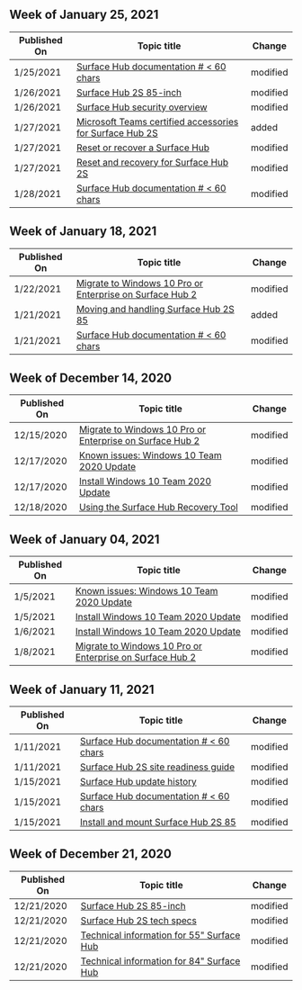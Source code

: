<!-- This file is generated automatically each week. Changes made to this file will be overwritten.-->



## Week of January 25, 2021


| Published On |Topic title | Change |
|------|------------|--------|
| 1/25/2021 | [Surface Hub documentation # < 60 chars](/surface-hub/index) | modified |
| 1/26/2021 | [Surface Hub 2S 85-inch](/surface-hub/surface-hub-2s-85) | modified |
| 1/26/2021 | [Surface Hub security overview](/surface-hub/surface-hub-security) | modified |
| 1/27/2021 | [Microsoft Teams certified accessories for Surface Hub 2S](/surface-hub/surface-hub-2s-certifications) | added |
| 1/27/2021 | [Reset or recover a Surface Hub](/surface-hub/device-reset-surface-hub) | modified |
| 1/27/2021 | [Reset and recovery for Surface Hub 2S](/surface-hub/surface-hub-2s-recover-reset) | modified |
| 1/28/2021 | [Surface Hub documentation # < 60 chars](/surface-hub/index) | modified |


## Week of January 18, 2021


| Published On |Topic title | Change |
|------|------------|--------|
| 1/22/2021 | [Migrate to Windows 10 Pro or Enterprise on Surface Hub 2](/surface-hub/surface-hub-2s-migrate-os) | modified |
| 1/21/2021 | [Moving and handling Surface Hub 2S 85](/surface-hub/hub-move) | added |
| 1/21/2021 | [Surface Hub documentation # < 60 chars](/surface-hub/index) | modified |


## Week of December 14, 2020


| Published On |Topic title | Change |
|------|------------|--------|
| 12/15/2020 | [Migrate to Windows 10 Pro or Enterprise on Surface Hub 2](/surface-hub/surface-hub-2s-migrate-os) | modified |
| 12/17/2020 | [Known issues: Windows 10 Team 2020 Update](/surface-hub/surface-hub-2020-team-update-known-issues) | modified |
| 12/17/2020 | [Install Windows 10 Team 2020 Update](/surface-hub/surface-hub-2020-update) | modified |
| 12/18/2020 | [Using the Surface Hub Recovery Tool](/surface-hub/surface-hub-recovery-tool) | modified |


## Week of January 04, 2021


| Published On |Topic title | Change |
|------|------------|--------|
| 1/5/2021 | [Known issues: Windows 10 Team 2020 Update](/surface-hub/surface-hub-2020-team-update-known-issues) | modified |
| 1/5/2021 | [Install Windows 10 Team 2020 Update](/surface-hub/surface-hub-2020-update) | modified |
| 1/6/2021 | [Install Windows 10 Team 2020 Update](/surface-hub/surface-hub-2020-update) | modified |
| 1/8/2021 | [Migrate to Windows 10 Pro or Enterprise on Surface Hub 2](/surface-hub/surface-hub-2s-migrate-os) | modified |


## Week of January 11, 2021


| Published On |Topic title | Change |
|------|------------|--------|
| 1/11/2021 | [Surface Hub documentation # < 60 chars](/surface-hub/index) | modified |
| 1/11/2021 | [Surface Hub 2S site readiness guide](/surface-hub/surface-hub-2s-site-readiness-guide) | modified |
| 1/15/2021 | [Surface Hub update history](/surface-hub/surface-hub-update-history) | modified |
| 1/15/2021 | [Surface Hub documentation # < 60 chars](/surface-hub/index) | modified |
| 1/15/2021 | [Install and mount Surface Hub 2S 85](/surface-hub/surface-hub-2s-85-install-mount) | modified |


## Week of December 21, 2020


| Published On |Topic title | Change |
|------|------------|--------|
| 12/21/2020 | [Surface Hub 2S 85-inch](/surface-hub/surface-hub-2s-85) | modified |
| 12/21/2020 | [Surface Hub 2S tech specs](/surface-hub/surface-hub-2s-techspecs) | modified |
| 12/21/2020 | [Technical information for 55" Surface Hub](/surface-hub/surface-hub-technical-55) | modified |
| 12/21/2020 | [Technical information for 84" Surface Hub](/surface-hub/surface-hub-technical-84) | modified |
